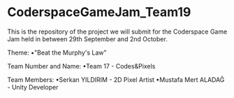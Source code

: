 # CoderspaceGameJam_Team19
 This is the repository of the project we will submit for the Coderspace Game Jam held in between 29th September and 2nd October.
 
 Theme:
 •"Beat the Murphy's Law"

Team Number and Name:
•Team 17 - Codes&Pixels

Team Members:
•Serkan YILDIRIM - 2D Pixel Artist
•Mustafa Mert ALADAĞ - Unity Developer
